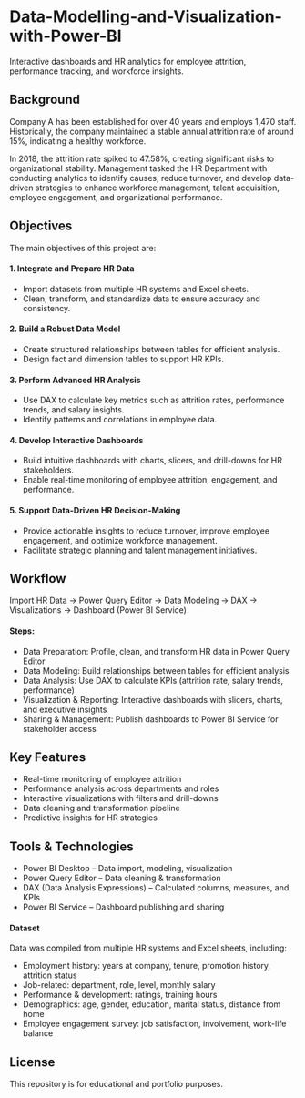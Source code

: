 # Data-Modelling-and-Visualization-with-Power-BI
Interactive dashboards and HR analytics for employee attrition, performance tracking, and workforce insights.

## Background

Company A has been established for over 40 years and employs 1,470 staff. Historically, the company maintained a stable annual attrition rate of around 15%, indicating a healthy workforce.

In 2018, the attrition rate spiked to 47.58%, creating significant risks to organizational stability. Management tasked the HR Department with conducting analytics to identify causes, reduce turnover, and develop data-driven strategies to enhance workforce management, talent acquisition, employee engagement, and organizational performance.

## Objectives

The main objectives of this project are:

#### 1. Integrate and Prepare HR Data
- Import datasets from multiple HR systems and Excel sheets.
- Clean, transform, and standardize data to ensure accuracy and consistency.

#### 2. Build a Robust Data Model
- Create structured relationships between tables for efficient analysis.
- Design fact and dimension tables to support HR KPIs.

#### 3. Perform Advanced HR Analysis
- Use DAX to calculate key metrics such as attrition rates, performance trends, and salary insights.
- Identify patterns and correlations in employee data.

#### 4. Develop Interactive Dashboards
- Build intuitive dashboards with charts, slicers, and drill-downs for HR stakeholders.
- Enable real-time monitoring of employee attrition, engagement, and performance.

#### 5. Support Data-Driven HR Decision-Making
- Provide actionable insights to reduce turnover, improve employee engagement, and optimize workforce management.
- Facilitate strategic planning and talent management initiatives.

## Workflow
Import HR Data → Power Query Editor → Data Modeling → DAX → Visualizations → Dashboard (Power BI Service)

#### Steps:
- Data Preparation: Profile, clean, and transform HR data in Power Query Editor
- Data Modeling: Build relationships between tables for efficient analysis
- Data Analysis: Use DAX to calculate KPIs (attrition rate, salary trends, performance)
- Visualization & Reporting: Interactive dashboards with slicers, charts, and executive insights
- Sharing & Management: Publish dashboards to Power BI Service for stakeholder access

## Key Features

- Real-time monitoring of employee attrition
- Performance analysis across departments and roles
- Interactive visualizations with filters and drill-downs
- Data cleaning and transformation pipeline
- Predictive insights for HR strategies

## Tools & Technologies

- Power BI Desktop – Data import, modeling, visualization
- Power Query Editor – Data cleaning & transformation
- DAX (Data Analysis Expressions) – Calculated columns, measures, and KPIs
- Power BI Service – Dashboard publishing and sharing

#### Dataset
Data was compiled from multiple HR systems and Excel sheets, including:
- Employment history: years at company, tenure, promotion history, attrition status
- Job-related: department, role, level, monthly salary
- Performance & development: ratings, training hours
- Demographics: age, gender, education, marital status, distance from home
- Employee engagement survey: job satisfaction, involvement, work-life balance

## License
This repository is for educational and portfolio purposes.
